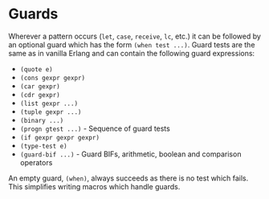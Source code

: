 # Guards

Wherever a pattern occurs (``let``, ``case``, ``receive``, ``lc``, etc.) it 
can be followed by an optional guard which has the form ``(when test ...)``.
Guard tests are the same as in vanilla Erlang and can contain the
following guard expressions:

* ``(quote e)``
* ``(cons gexpr gexpr)``
* ``(car gexpr)``
* ``(cdr gexpr)``
* ``(list gexpr ...)``
* ``(tuple gexpr ...)``
* ``(binary ...)``
* ``(progn gtest ...)`` - Sequence of guard tests
* ``(if gexpr gexpr gexpr)``
* ``(type-test e)``
* ``(guard-bif ...)`` - Guard BIFs, arithmetic, boolean and comparison 
   operators

An empty guard, ``(when)``, always succeeds as there is no test which
fails. This simplifies writing macros which handle guards.

